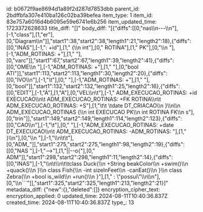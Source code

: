 id: b0672f9ae8694d1a89f2d287d7853dbb
parent_id: 2bdffbfa307e410ba126c02ba39befea
item_type: 1
item_id: 83e757a6016d4b6095e59e6741e6b256
item_updated_time: 1723372628633
title_diff: "[]"
body_diff: "[{\"diffs\":[[0,\"nas\\\n---\\\n\"],[-1,\"class\"],[1,\"er\"],[0,\"Diagram\\\n\"]],\"start1\":38,\"start2\":38,\"length1\":21,\"length2\":18},{\"diffs\":[[0,\"INAS\"],[-1,\": +id\"],[1,\" {\\\n        int\"],[0,\" ROTINA\"],[1,\" PK\"],[0,\"\\\n    \"],[-1,\"ADM_ROTINAS: +\"],[1,\"    \"],[0,\"varc\"]],\"start1\":67,\"start2\":67,\"length1\":39,\"length2\":41},{\"diffs\":[[0,\"OME\\\n    \"],[-1,\"ADM_ROTINAS: +\"],[1,\"    \"],[0,\"bool ATI\"]],\"start1\":113,\"start2\":113,\"length1\":30,\"length2\":20},{\"diffs\":[[0,\"IVO\\\n\"],[-1,\"\\t\"],[0,\"  \"],[-1,\"ADM_ROTINAS: +\"],[1,\"      \"],[0,\"bool\"]],\"start1\":132,\"start2\":132,\"length1\":25,\"length2\":16},{\"diffs\":[[0,\"EDIT\"],[-1,\"Á\"],[1,\"A\"],[0,\"VEL\\\n\\t\"],[-1,\"  ADM_EXECUCAO_ROTINAS: +id EXECUCAO\\\n\\t  ADM_EXECUCAO_ROTINAS: +FK ROTINA\\\n\\t  ADM_EXECUCAO_ROTINAS: +S\"],[1,\"\\t\\t \\tdate DT_CRIACAO\\\n    }\\\n\\\n    ADM_EXECUCAO_ROTINAS {\\\n        int EXECUCAO PK\\\n        int ROTINA FK\\\n        s\"],[0,\"trin\"]],\"start1\":149,\"start2\":149,\"length1\":114,\"length2\":123},{\"diffs\":[[0,\"CAO\\\n\"],[-1,\"\\t\"],[0,\"  \"],[-1,\"ADM_EXECUCAO_ROTINAS: +date DT_EXECUCAO\\\n\\t  ADM_EXECUCAO_ROTINAS: -ADM_ROTINAS: \"],[1,\"  }\\\n\"],[0,\"\\\n    \"],[-1,\"\\\n\\t\\t\"],[0,\"ADM_\"]],\"start1\":275,\"start2\":275,\"length1\":98,\"length2\":19},{\"diffs\":[[0,\"NAS \"],[-1,\"-->\"],[1,\"||--o{\"],[0,\" ADM\"]],\"start1\":298,\"start2\":298,\"length1\":11,\"length2\":14},{\"diffs\":[[0,\"INAS\"],[-1,\"\\\n\\t\\\n\\t\\tclass Duck{\\\n        +String beakColor\\\n        +swim()\\\n        +quack()\\\n    }\\\n    class Fish{\\\n        -int sizeInFeet\\\n        -canEat()\\\n    }\\\n    class Zebra{\\\n        +bool is_wild\\\n        +run()\\\n    }\"],[1,\" : \\\"possui\\\"\\\n\\\n\"],[0,\"\\\n```\"]],\"start1\":325,\"start2\":325,\"length1\":213,\"length2\":21}]"
metadata_diff: {"new":{},"deleted":[]}
encryption_cipher_text: 
encryption_applied: 0
updated_time: 2024-08-11T10:40:36.837Z
created_time: 2024-08-11T10:40:36.837Z
type_: 13